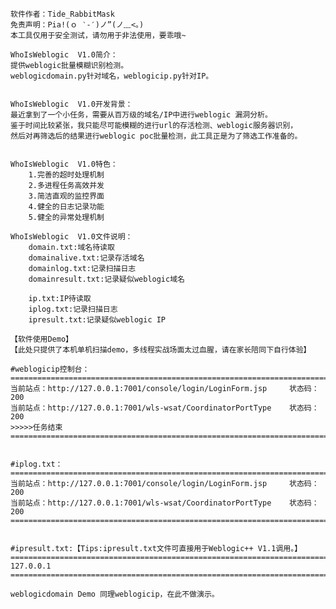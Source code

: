     软件作者：Tide_RabbitMask
    免责声明：Pia!(ｏ ‵-′)ノ”(ノ﹏<。)
    本工具仅用于安全测试，请勿用于非法使用，要乖哦~
        
    WhoIsWeblogic  V1.0简介：
	提供weblogic批量模糊识别检测。
	weblogicdomain.py针对域名，weblogicip.py针对IP。
	
	
	WhoIsWeblogic  V1.0开发背景：
	最近拿到了一个小任务，需要从百万级的域名/IP中进行weblogic 漏洞分析。
	鉴于时间比较紧张，我只能尽可能模糊的进行url的存活检测、weblogic服务器识别，
	然后对再筛选后的结果进行weblogic poc批量检测，此工具正是为了筛选工作准备的。

	
	WhoIsWeblogic  V1.0特色：
		1.完善的超时处理机制
		2.多进程任务高效并发
		3.简洁直观的监控界面
		4.健全的日志记录功能
		5.健全的异常处理机制
		
	WhoIsWeblogic  V1.0文件说明：
		domain.txt:域名待读取
		domainalive.txt:记录存活域名
		domainlog.txt:记录扫描日志
		domainresult.txt:记录疑似weblogic域名
	
		ip.txt:IP待读取
		iplog.txt:记录扫描日志
		ipresult.txt:记录疑似weblogic IP
	
	【软件使用Demo】
	【此处只提供了本机单机扫描demo，多线程实战场面太过血腥，请在家长陪同下自行体验】
	
	#weblogicip控制台：
	=========================================================================
	当前站点：http://127.0.0.1:7001/console/login/LoginForm.jsp     状态码：200
	当前站点：http://127.0.0.1:7001/wls-wsat/CoordinatorPortType    状态码：200
	>>>>>任务结束
	=========================================================================
	
		
	#iplog.txt：
	=========================================================================
	当前站点：http://127.0.0.1:7001/console/login/LoginForm.jsp     状态码：200
	当前站点：http://127.0.0.1:7001/wls-wsat/CoordinatorPortType    状态码：200
	=========================================================================
	
	
	#ipresult.txt:【Tips:ipresult.txt文件可直接用于Weblogic++ V1.1调用。】
	=========================================================================
	127.0.0.1
	=========================================================================
	
	weblogicdomain Demo 同理weblogicip，在此不做演示。
